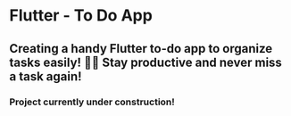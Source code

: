 # Flutter - To Do App

## Creating a handy Flutter to-do app to organize tasks easily! 📱✅ Stay productive and never miss a task again!

### Project currently under construction!
